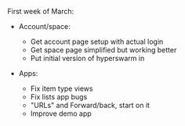 First week of March:

- Account/space:

  - Get account page setup with actual login
  - Get space page simplified but working better
  - Put initial version of hyperswarm in

- Apps:

  - Fix item type views
  - Fix lists app bugs
  - "URLs" and Forward/back, start on it
  - Improve demo app
